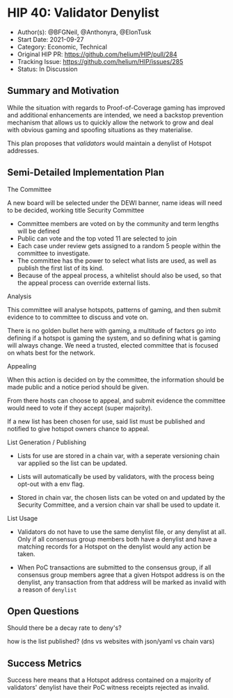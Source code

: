# HIP 40: Validator Denylist

- Author(s): @BFGNeil, @Anthonyra, @ElonTusk
- Start Date: 2021-09-27
- Category: Economic, Technical
- Original HIP PR: https://github.com/helium/HIP/pull/284
- Tracking Issue: https://github.com/helium/HIP/issues/285
- Status: In Discussion

## Summary and Motivation
[motivation]: #motivation

While the situation with regards to Proof-of-Coverage gaming has improved and additional enhancements are intended, we need a backstop prevention mechanism that allows us to quickly allow the network to grow and deal with obvious gaming and spoofing situations as they materialise. 

This plan proposes that *validators* would maintain a denylist of Hotspot addresses.

## Semi-Detailed Implementation Plan
[detailed-explanation]: #detailed-explanation

The Committee 

A new board will be selected under the DEWI banner, name ideas will need to be decided, working title Security Committee

- Committee members are voted on by the community and term lengths will be defined
- Public can vote and the top voted 11 are selected to join
- Each case under review gets assigned to a random 5 people within the committee to investigate.
- The committee has the power to select what lists are used, as well as publish the first list of its kind.
- Because of the appeal process, a whitelist should also be used, so that the appeal process can override external lists.

Analysis

This committee will analyse hotspots, patterns of gaming, and then submit evidence to to committee to discuss and vote on.

There is no golden bullet here with gaming, a multitude of factors go into defining if a hotspot is gaming the system, and so defining what is gaming will always change. We need a trusted, elected committee that is focused on whats best for the network.

Appealing

When this action is decided on by the committee, the information should be made public and a notice period should be given. 

From there hosts can choose to appeal, and submit evidence the committee would need to vote if they accept (super majority).

If a new list has been chosen for use, said list must be published and notified to give hotspot owners chance to appeal.

List Generation / Publishing

- Lists for use are stored in a chain var, with a seperate versioning chain var applied so the list can be updated.

- Lists will automatically be used by validators, with the process being opt-out with a env flag.

- Stored in chain var, the chosen lists can be voted on and updated by the Security Committee, and a version chain var shall be used to update it.

List Usage

- Validators do not have to use the same denylist file, or any denylist at all. Only if all consensus group members both have a denylist and have a matching records for a Hotspot on the denylist would any action be taken. 

- When PoC transactions are submitted to the consensus group, if all consensus group members agree that a given Hotspot address is on the denylist, any transaction from that address will be marked as invalid with a reason of `denylist`

## Open Questions
[unresolved]: #open-questions

Should there be a decay rate to deny's?

how is the list published? (dns vs websites with json/yaml vs chain vars)

## Success Metrics
[success-metrics]: #success-metrics

Success here means that a Hotspot address contained on a majority of validators' denylist have their PoC witness receipts rejected as invalid.

